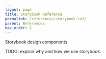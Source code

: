 ```yaml
---
layout: page
title: Storybook Reference
permalink: /references/storybook-ref/ 
parent: References
nav_order: 2
---
```



[Storybook design components](/naabu/references/storybook/index.html)

TODO: explain why and how we use storybook.